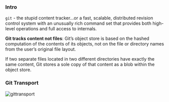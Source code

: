 ### Intro

`git` - the stupid content tracker...or a fast, scalable, distributed revision control system with an unusually rich command set that provides both high-level operations and full access to internals.

**Git tracks content not files**: Git’s object store is based on the hashed computation of the contents of its objects, not on the file or directory names from the user’s original file layout. 

If two separate files located in two different directories have exactly the same content, Git stores a sole copy of that content as a blob within the object store.

### Git Transport


![gittransport](https://github.com/dejanu/course_materials/blob/feat/git/gitdemo/gitdemo/git_transport.png)